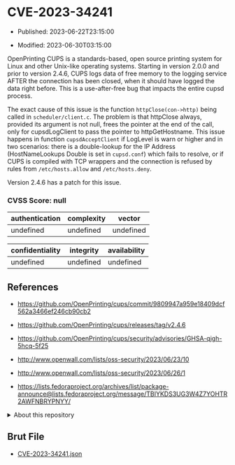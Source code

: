 # CVE-2023-34241

- Published: 2023-06-22T23:15:00

- Modified: 2023-06-30T03:15:00

OpenPrinting CUPS is a standards-based, open source printing system for Linux and other Unix-like operating systems. Starting in version 2.0.0 and prior to version 2.4.6, CUPS logs data of free memory to the logging service AFTER the connection has been closed, when it should have logged the data right before. This is a use-after-free bug that impacts the entire cupsd process.

The exact cause of this issue is the function `httpClose(con->http)` being called in `scheduler/client.c`. The problem is that httpClose always, provided its argument is not null, frees the pointer at the end of the call, only for cupsdLogClient to pass the pointer to httpGetHostname. This issue happens in function `cupsdAcceptClient` if LogLevel is warn or higher and in two scenarios: there is a double-lookup for the IP Address (HostNameLookups Double is set in `cupsd.conf`) which fails to resolve, or if CUPS is compiled with TCP wrappers and the connection is refused by rules from `/etc/hosts.allow` and `/etc/hosts.deny`.

Version 2.4.6 has a patch for this issue.

### CVSS Score: **null**

| authentication | complexity | vector |
| --- | --- | --- |
| undefined | undefined | undefined |

| confidentiality | integrity | availability |
| --- | --- | --- |
| undefined | undefined | undefined |

## References

* https://github.com/OpenPrinting/cups/commit/9809947a959e18409dcf562a3466ef246cb90cb2

* https://github.com/OpenPrinting/cups/releases/tag/v2.4.6

* https://github.com/OpenPrinting/cups/security/advisories/GHSA-qjgh-5hcq-5f25

* http://www.openwall.com/lists/oss-security/2023/06/23/10

* http://www.openwall.com/lists/oss-security/2023/06/26/1

* https://lists.fedoraproject.org/archives/list/package-announce@lists.fedoraproject.org/message/TBIYKDS3UG3W4Z7YOHTR2AWFNBRYPNYY/

<details>
<summary>About this repository</summary> 

  This repository is part of the project [Live Hack CVE](https://github.com/Live-Hack-CVE). Main website can be found [www.live-hack.org](https://www.live-hack.org) 
  
  Made by [Sn0wAlice](https://github.com/Sn0wAlice) for the people that care about security and need to have a feed of the latest CVEs. Hope you enjoy it, don't forget to star the repo and follow me on [Twitter](https://twitter.com/Sn0wAlice) and [Github](https://github.com/Sn0wAlice). And that is my [personnal website](https://www.alice-snow.me/)

  - [Home Page](https://github.com/Live-Hack-CVE)
  - [Framework](https://github.com/Live-Hack-CVE/cve-framework)
  - [CVE database](https://github.com/Live-Hack-CVE/full_database)
  - [Changelog](https://github.com/Live-Hack-CVE/Changelog)
</details>

## Brut File

* [CVE-2023-34241.json](https://raw.githubusercontent.com/Live-Hack-CVE/full_database/main/cves/2023/CVE-2023-34241.json)

